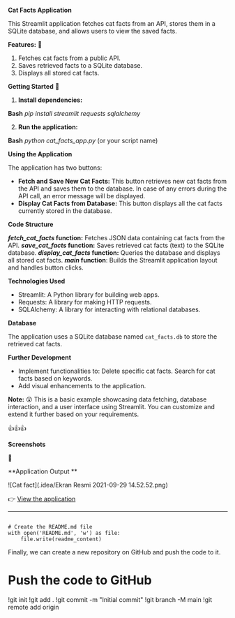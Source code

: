 **Cat Facts Application**

This Streamlit application fetches cat facts from an API, stores them in a SQLite database, and allows users to view the saved facts.

**Features:**
:arrow_down_small:
1. Fetches cat facts from a public API.
2. Saves retrieved facts to a SQLite database.
3. Displays all stored cat facts.

****Getting Started****
:arrow_down_small:
1. **Install dependencies:**

 **Bash**
 _pip install streamlit requests sqlalchemy_

2. **Run the application:**

**Bash**
_python cat_facts_app.py_ (or your script name)


****Using the Application****

The application has two buttons:

* **Fetch and Save New Cat Facts:** This button retrieves new cat facts from the API and saves them to the database. In case of any errors during the API call, an error message will be displayed.
* **Display Cat Facts from Database:** This button displays all the cat facts currently stored in the database.

**Code Structure**


**_fetch_cat_facts_ function:** Fetches JSON data containing cat facts from the API.
**_save_cat_facts_ function:** Saves retrieved cat facts (text) to the SQLite database.
**_display_cat_facts_ function:** Queries the database and displays all stored cat facts.
**_main_ function**: Builds the Streamlit application layout and handles button clicks.

**Technologies Used**

* Streamlit: A Python library for building web apps.
* Requests: A library for making HTTP requests.
* SQLAlchemy: A library for interacting with relational databases.


**Database**

The application uses a SQLite database named `cat_facts.db` to store the retrieved cat facts.

**Further Development**

* Implement functionalities to:
Delete specific cat facts.
Search for cat facts based on keywords.
* Add visual enhancements to the application.

**Note:**
:astonished:
This is a basic example showcasing data fetching, database interaction, and a user interface using Streamlit. You can customize and extend it further based on your requirements.

:+1::+1::+1:

**Screenshots**

:camera_flash:


**Application Output **

![Cat fact](.idea/Ekran Resmi 2021-09-29 14.52.52.png)

:point_right: [View the application](https://share.streamlit.io/your-username/cat-facts-project/main/cat_facts_app.py)

****
```

# Create the README.md file
with open('README.md', 'w') as file:
    file.write(readme_content)
```

Finally, we can create a new repository on GitHub and push the code to it.

# Push the code to GitHub
!git init
!git add .
!git commit -m "Initial commit"
!git branch -M main
!git remote add origin
